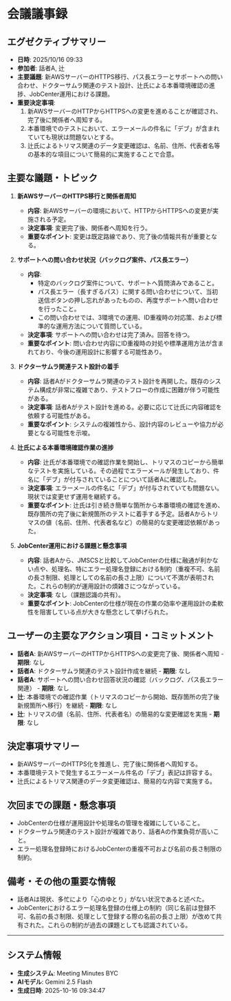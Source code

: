 # 会議議事録

## エグゼクティブサマリー
- **日時**: 2025/10/16 09:33
- **参加者**: 話者A, 辻
- **主要議題**: 新AWSサーバーのHTTPS移行、パス長エラーとサポートへの問い合わせ、ドクターサムラ関連のテスト設計、辻氏による本番環境確認の進捗、JobCenter運用における課題。
- **重要決定事項**:
    1. 新AWSサーバーのHTTPからHTTPSへの変更を進めることが確認され、完了後に関係者へ周知する。
    2. 本番環境でのテストにおいて、エラーメールの件名に「デブ」が含まれていても現状は問題ないとする。
    3. 辻氏によるトリマス関連のデータ変更確認は、名前、住所、代表者名等の基本的な項目について簡易的に実施することで合意。

## 主要な議題・トピック
1.  **新AWSサーバーのHTTPS移行と関係者周知**
    *   **内容**: 新AWSサーバーの環境において、HTTPからHTTPSへの変更が実施される予定。
    *   **決定事項**: 変更完了後、関係者へ周知を行う。
    *   **重要なポイント**: 変更は既定路線であり、完了後の情報共有が重要となる。

2.  **サポートへの問い合わせ状況（バックログ案件、パス長エラー）**
    *   **内容**:
        *   特定のバックログ案件について、サポートへ質問済みであること。
        *   パス長エラー（長すぎるパス）に関する問い合わせについて、当初送信ボタンの押し忘れがあったものの、再度サポートへ問い合わせを行ったこと。
        *   この問い合わせでは、3環境での運用、ID重複時の対応策、および標準的な運用方法について質問している。
    *   **決定事項**: サポートへの問い合わせは完了済み。回答を待つ。
    *   **重要なポイント**: 問い合わせ内容にID重複時の対処や標準運用方法が含まれており、今後の運用設計に影響する可能性あり。

3.  **ドクターサムラ関連テスト設計の着手**
    *   **内容**: 話者Aがドクターサムラ関連のテスト設計を再開した。既存のシステム構成が非常に複雑であり、テストフローの作成に困難が伴う可能性がある。
    *   **決定事項**: 話者Aがテスト設計を進める。必要に応じて辻氏に内容確認を依頼する可能性がある。
    *   **重要なポイント**: システムの複雑性から、設計内容のレビューや協力が必要となる可能性を示唆。

4.  **辻氏による本番環境確認作業の進捗**
    *   **内容**: 辻氏が本番環境での確認作業を開始し、トリマスのコピーから簡単なテストを実施している。その過程でエラーメールが発生しており、件名に「デブ」が付与されていることについて話者Aに確認した。
    *   **決定事項**: エラーメールの件名に「デブ」が付与されていても問題ない。現状では変更せず運用を継続する。
    *   **重要なポイント**: 辻氏は引き続き簡単な箇所から本番環境の確認を進め、既存箇所の完了後に新規箇所のテストに着手する予定。話者Aからトリマスの値（名前、住所、代表者名など）の簡易的な変更確認依頼があった。

5.  **JobCenter運用における課題と懸念事項**
    *   **内容**: 話者Aから、JMSCSと比較してJobCenterの仕様に融通が利かない点や、処理名、特にエラー処理名登録における制約（重複不可、名前の長さ制限、処理としての名前の長さ上限）について不満が表明された。これらの制約が運用設計の煩雑さにつながっている。
    *   **決定事項**: なし（課題認識の共有）。
    *   **重要なポイント**: JobCenterの仕様が現在の作業の効率や運用設計の柔軟性を阻害している点が大きな懸念として挙げられた。

## ユーザーの主要なアクション項目・コミットメント
- **話者A**: 新AWSサーバーのHTTPからHTTPSへの変更完了後、関係者へ周知 - **期限**: なし
- **話者A**: ドクターサムラ関連のテスト設計作成を継続 - **期限**: なし
- **話者A**: サポートへの問い合わせ回答状況の確認（バックログ、パス長エラー関連） - **期限**: なし
- **辻**: 本番環境での確認作業（トリマスのコピーから開始、既存箇所の完了後新規箇所へ移行）を継続 - **期限**: なし
- **辻**: トリマスの値（名前、住所、代表者名）の簡易的な変更確認を実施 - **期限**: なし

## 決定事項サマリー
- 新AWSサーバーのHTTPS化を推進し、完了後に関係者へ周知する。
- 本番環境テストで発生するエラーメール件名の「デブ」表記は許容する。
- 辻氏によるトリマス関連のデータ変更確認は、簡易的な内容で実施する。

## 次回までの課題・懸念事項
- JobCenterの仕様が運用設計や処理名の管理を複雑にしていること。
- ドクターサムラ関連のテスト設計が複雑であり、話者Aの作業負荷が高いこと。
- エラー処理名登録時におけるJobCenterの重複不可および名前の長さ制限の制約。

## 備考・その他の重要な情報
- 話者Aは現状、多忙により「心のゆとり」がない状況であると述べた。
- JobCenterにおけるエラー処理名登録の仕様上の制約（同じ名前は登録不可、名前の長さ制限、処理として登録する際の名前の長さ上限）が改めて共有された。これらの制約が過去の課題としても認識されている。

---

## システム情報

- **生成システム**: Meeting Minutes BYC
- **AIモデル**: Gemini 2.5 Flash
- **生成日時**: 2025-10-16 09:34:47

